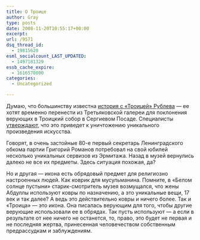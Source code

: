 ```yaml
---
title: О Троице
author: Gray
type: posts
date: 2008-11-20T10:55:17+00:00
excerpt:
url: /9571
dsq_thread_id:
  - 19815620
esml_socialcount_LAST_UPDATED:
  - 1497181329
essb_cache_expire:
  - 1616570800
categories:
  - Uncategorized

---
```








Думаю, что большинству известна <a href="http://www.rian.ru/culture/20080910/151187092.html" target="_blank">история с &#171;Троицей&#187; Рублева</a> &#8212; ее хотят временно перенести из Третьяковской галереи для поклонения верующих в Троицкий собор в Сергиевом Посаде. Специалисты <a href="http://users.livejournal.com/_corso_/135956.html" target="_blank">утверждают</a>, что это приведет к уничтожению уникального произведения искусства.

Говорят, в очень застойные 80-е первый секретарь Ленинградского обкома партии Григорий Романов потребовал на свой юбилей несколько уникальных сервизов из Эрмитажа. Назад в музей вернулись далеко не все их предметы. Здесь ситуация похожая, да?

Но и другая &#8212; икона есть обрядовый предмет для религиозно настроенных людей. Как коврик для мусульманина. Помните, в &#171;Белом солнце пустыни&#187; старик-смотритель музея возмущался, что жены Абдуллы используют ковры по назначению, а это уникальные вещи, 17 век и так далее? А ведь это действительно ковры и ничего более. Так и &#171;Троица&#187; &#8212; это икона. Она писалась верующим для того, чтобы другие верующие использовали ее в обрядах. Так пусть используют &#8212; а если в результате от нее ничего не останется, то, право, это будет не первая и не последняя жертва, принесенная человечеством собственным предрассудкам и заблуждениям.